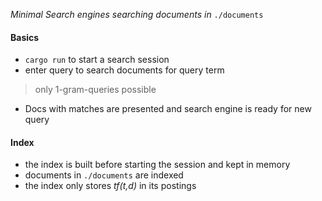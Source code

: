*Minimal Search engines searching documents in* `./documents`

#### Basics

- `cargo run` to start a search session
- enter query to search documents for query term 
> only 1-gram-queries possible
- Docs with matches are presented and search engine is ready for new query

#### Index

- the index is built before starting the session and kept in memory
- documents in `./documents` are indexed
- the index only stores _tf(t,d)_ in its postings

